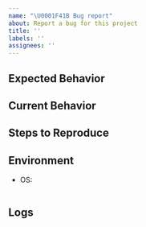```yaml
---
name: "\U0001F41B Bug report"
about: Report a bug for this project
title: ''
labels: ''
assignees: ''
---
```


## Expected Behavior

<!-- Tell us what should happen -->

## Current Behavior

<!-- Tell us what happens instead of the expected behavior -->

## Steps to Reproduce

<!-- Provide a link to a live example, or an unambiguous set of steps to reproduce this bug. -->
<!-- Include code to reproduce, if relevant -->

## Environment

- OS:

<!-- Put your dotenv within backticks below. Be sure to remove any secrets/passwords. -->

```dotenv

```

## Logs

<!-- Provide a brief log -->
